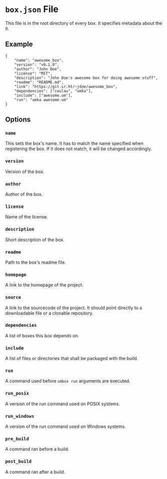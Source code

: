 # `box.json` File

This file is in the root directory of every box. It specifies metadata about the it.

## Example

```
{
    "name": "awesome_box",
    "version": "v0.1.0",
    "author": "John Doe",
    "license": "MIT",
    "description": "John Doe's awesome box for doing awesome stuff",
    "readme": "README.md",
    "link": "https://git.sr.ht/~jdoe/awesome_box",
    "dependencies": ["coulau", "umka"],
    "include": ["awesome.um"],
    "run": "umka awesome.um"
}
```

## Options

### `name`

This sets the box's name. It has to match the name specified when
registering the box. If it does not match, it will be changed accordingly.

### `version`

Version of the box.

### `author`

Author of the box.

### `license`

Name of the license.

### `description`

Short description of the box.

### `readme`

Path to the box's readme file.

### `homepage`

A link to the homepage of the project.

### `source`

A link to the sourcecode of the project. It should point directly to a downloadable file or a clonable repository.

### `dependencies`

A list of boxes this box depends on.

### `include`

A list of files or directories that shall be packaged with the build.

### `run`

A command used before `umbox run` arguments are executed.

### `run_posix`

A version of the run command used on POSIX systems.

### `run_windows`

A version of the run command used on Windows systems.

### `pre_build`

A command ran before a build.

### `post_build`

A command ran after a build.
